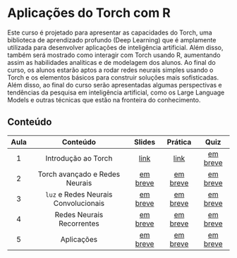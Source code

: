 
# Aplicações do Torch com R

Este curso é projetado para apresentar as capacidades do Torch, uma biblioteca de aprendizado profundo (Deep Learning) que é amplamente utilizada para desenvolver aplicações de inteligência artificial. Além disso, também será mostrado como interagir com Torch usando R, aumentando assim as habilidades analíticas e de modelagem dos alunos. Ao final do curso, os alunos estarão aptos a rodar redes neurais simples usando o Torch e os elementos básicos para construir soluções mais sofisticadas. Além disso, ao final do curso serão apresentadas algumas perspectivas e tendências da pesquisa em inteligência artificial, como os Large Language Models e outras técnicas que estão na fronteira do conhecimento.

## Conteúdo

<!-- tabela markdown com 3 colunas: link do slide (pasta slides), link da pratica (pasta praticas)e link do quiz (colocar um link de formulário google genérico) -->

| Aula | Conteúdo | Slides | Prática | Quiz |
|:----:|:--------:|:------:|:-------:|:----:|
| 1 | Introdução ao Torch | [link](slides/01-introducao.html) | [link](praticas/01-torch.R) | [em breve]( ) |
| 2 | Torch avançado e Redes Neurais | [em breve]( ) | [em breve]( ) | [em breve]( ) |
| 3 | `luz` e Redes Neurais Convolucionais | [em breve]( ) | [em breve]( ) | [em breve]( ) |
| 4 | Redes Neurais Recorrentes | [em breve]( ) | [em breve]( ) | [em breve]( ) |
| 5 | Aplicações | [em breve]( ) | [em breve]( ) | [em breve]( ) |
